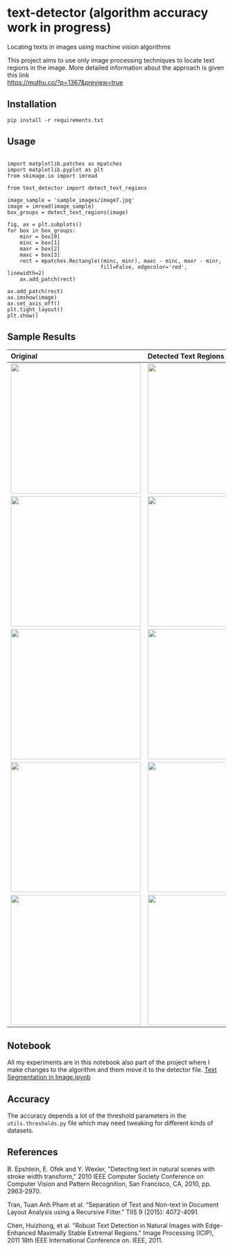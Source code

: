 # text-detector (algorithm accuracy work in progress)
Locating texts in images using machine vision algorithms

This project aims to use only image processing techniques to locate text regions in the image. More detailed information about the approach is given this link  
https://muthu.co/?p=1367&preview=true

## Installation
```
pip install -r requirements.txt
```

## Usage
```

import matplotlib.patches as mpatches
import matplotlib.pyplot as plt
from skimage.io import imread

from text_detector import detect_text_regions

image_sample = 'sample_images/image7.jpg'
image = imread(image_sample)
box_groups = detect_text_regions(image)

fig, ax = plt.subplots()
for box in box_groups:
    minr = box[0]
    minc = box[1]
    maxr = box[2]
    maxc = box[3]
    rect = mpatches.Rectangle((minc, minr), maxc - minc, maxr - minr,
                              fill=False, edgecolor='red', linewidth=2)
    ax.add_patch(rect)

ax.add_patch(rect)
ax.imshow(image)
ax.set_axis_off()
plt.tight_layout()
plt.show()

```

## Sample Results
| Original | Detected Text Regions |
|:----------------------------------------|:------------------------------------------------|
| <img src="https://raw.githubusercontent.com/muthuspark/text-detector/master/sample_images/image1.jpg" width="300" height="auto"> | <img src="https://raw.githubusercontent.com/muthuspark/text-detector/master/sample_images/outputs/image1.jpg" width="300" height="auto"> |
| <img src="https://raw.githubusercontent.com/muthuspark/text-detector/master/sample_images/image2.jpg" width="300" height="auto"> | <img src="https://raw.githubusercontent.com/muthuspark/text-detector/master/sample_images/outputs/image2.jpg" width="300" height="auto"> |
| <img src="https://raw.githubusercontent.com/muthuspark/text-detector/master/sample_images/image3.jpg" width="300" height="auto"> | <img src="https://raw.githubusercontent.com/muthuspark/text-detector/master/sample_images/outputs/image3.jpg" width="300" height="auto"> |
| <img src="https://raw.githubusercontent.com/muthuspark/text-detector/master/sample_images/image5.jpg" width="300" height="auto"> | <img src="https://raw.githubusercontent.com/muthuspark/text-detector/master/sample_images/outputs/image5.jpg" width="300" height="auto"> |
| <img src="https://raw.githubusercontent.com/muthuspark/text-detector/master/sample_images/image6.jpg" width="300" height="auto"> | <img src="https://raw.githubusercontent.com/muthuspark/text-detector/master/sample_images/outputs/image6.jpg" width="300" height="auto"> |

## Notebook
All my experiments are in this notebook also part of the project where I make changes to the algorithm and them move it to the detector file.
[Text Segmentation in Image.ipynb](https://github.com/muthuspark/text-detector/blob/master/notebooks/Text%20Segmentation%20in%20Image.ipynb)

## Accuracy
The accuracy depends a lot of the threshold parameters in the `utils.thresholds.py` file which may need tweaking for different kinds of datasets.

## References
B. Epshtein, E. Ofek and Y. Wexler, "Detecting text in natural scenes with stroke width transform," 2010 IEEE Computer Society Conference on Computer Vision and Pattern Recognition, San Francisco, CA, 2010, pp. 2963-2970.

Tran, Tuan Anh Pham et al. “Separation of Text and Non-text in Document Layout Analysis using a Recursive Filter.” TIIS 9 (2015): 4072-4091.

Chen, Huizhong, et al. "Robust Text Detection in Natural Images with Edge-Enhanced Maximally Stable Extremal Regions." Image Processing (ICIP), 2011 18th IEEE International Conference on. IEEE, 2011.